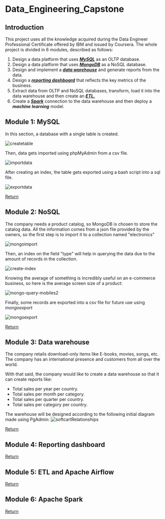 # Data_Engineering_Capstone

## Introduction

This project uses all the knowledge acquired during the Data Engineer Professional Certificate offered by IBM and issued by Coursera. 
The whole project is divided in 6 modules, described as follows:


1. Design a data platform that uses ***[MySQL](#module-1-mysql)*** as an OLTP database. 
2. Design a data platform that uses ***[MongoDB](#module-2-nosql)*** as a NoSQL database.
3. Design and implement a ***[data warehouse](#module-3-data-warehouse)*** and generate reports from the data.
4. Design a ***[reporting dashboard](#module-4-reporting-dashboard)*** that reflects the key metrics of the business.
5. Extract data from OLTP and NoSQL databases, transform, load it into the data warehouse and then create an ***[ETL.](#module-5-etl-and-apache-airflow)***
6. Create a ***[Spark](#module-6-apache-spark)*** connection to the data warehouse and then deploy a ***machine learning*** model.


## Module 1: MySQL 

In this section, a database with a single table is created. 

![createtable](https://user-images.githubusercontent.com/103103116/202383844-f9e417dc-4d41-42ba-ab1e-7117bfad6032.PNG)

Then, data gets imported using phpMyAdmin from a csv file. 

![importdata](https://user-images.githubusercontent.com/103103116/202384311-416c1509-a6c2-44bb-a70e-5cf232dbf603.PNG)

After creating an index, the table gets exported using a bash script into a sql file.

![exportdata](https://user-images.githubusercontent.com/103103116/202384024-7e7718cc-8418-4775-963e-deb166dad902.PNG)


[Return](#introduction)

## Module 2: NoSQL
The company needs a product catalog, so MongoDB is chosen to store the catalog data. All the information comes from a json file provided by the owners, so the first step is to import it to a collection named "electronics"

![mongoimport](https://user-images.githubusercontent.com/103103116/202385299-e2e58496-3338-46b1-9c98-239568bd69ea.PNG)

Then, an index on the field "type" will help in querying the data due to the amount of records in the collection.

![create-index](https://user-images.githubusercontent.com/103103116/202837002-42380205-d967-42b5-a30f-0372e73521f8.PNG)

Knowing the average of something is incredibly useful on an e-commerce business, so here is the average screen size of a product:

![mongo-query-mobiles2](https://user-images.githubusercontent.com/103103116/202837068-a5508517-6792-457c-acf1-f278ed628737.PNG)

Finally, some records are exported into a csv file for future use using *mongoexport* 

![mongoexport](https://user-images.githubusercontent.com/103103116/202837104-667a362a-dcf4-496f-8369-67ba92e5124f.PNG)


[Return](#introduction)
## Module 3: Data warehouse
The company retails download-only items like E-books, movies, songs, etc. The company has an international presence and customers from all over the world.

With that said, the company would like to create a data warehouse so that it can create reports like:
- Total sales per year per country.
- Total sales per month per category.
- Total sales per quarter per country.
- Total sales per category per country.


The warehouse will be designed according to the following initial diagram made using PgAdmin:
![softcartRelationships](https://user-images.githubusercontent.com/103103116/202838268-60f71c93-e1ef-4608-9dfd-5df056c14bd4.PNG)


[Return](#introduction)
## Module 4: Reporting dashboard


[Return](#introduction)
## Module 5: ETL and Apache Airflow


[Return](#introduction)
## Module 6: Apache Spark


[Return](#introduction)
